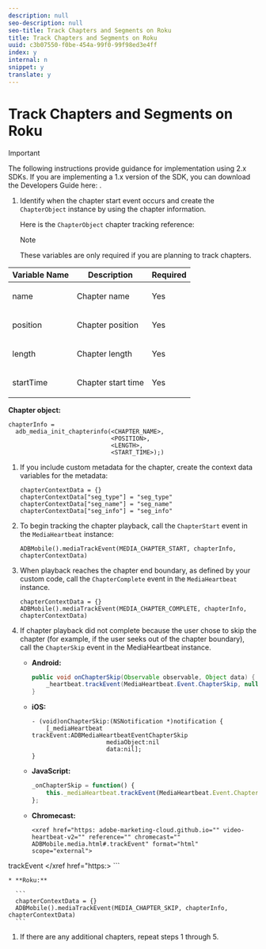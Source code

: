 ```yaml
---
description: null
seo-description: null
seo-title: Track Chapters and Segments on Roku
title: Track Chapters and Segments on Roku
uuid: c3b07550-f0be-454a-99f0-99f98ed3e4ff
index: y
internal: n
snippet: y
translate: y
---
```


# Track Chapters and Segments on Roku

>[!IMPORTANT]
>
>The following instructions provide guidance for implementation using 2.x SDKs. If you are implementing a 1.x version of the SDK, you can download the Developers Guide here: [](../../sdk-implement/download-sdks.md).

1. Identify when the chapter start event occurs and create the `ChapterObject` instance by using the chapter information.

   Here is the `ChapterObject` chapter tracking reference:  

   >[!NOTE]
   >
   >These variables are only required if you are planning to track chapters.

<table id="table_840ABDA54A4A436996464D59D04ABB4D"> 
 <thead> 
  <tr> 
   <th colname="col1" class="entry"> Variable Name </th> 
   <th colname="col2" class="entry"> Description </th> 
   <th colname="col3" class="entry"> Required </th> 
  </tr> 
 </thead>
 <tbody> 
  <tr> 
   <td colname="col1"> <span class="codeph"> name </span> </td> 
   <td colname="col2"> <p>Chapter name </p> </td> 
   <td colname="col3"> <p>Yes </p> </td> 
  </tr> 
  <tr> 
   <td colname="col1"> <span class="codeph"> position </span> </td> 
   <td colname="col2"> <p>Chapter position </p> </td> 
   <td colname="col3"> <p>Yes </p> </td> 
  </tr> 
  <tr> 
   <td colname="col1"> <span class="codeph"> length </span> </td> 
   <td colname="col2"> <p>Chapter length </p> </td> 
   <td colname="col3"> <p>Yes </p> </td> 
  </tr> 
  <tr> 
   <td colname="col1"> <span class="codeph"> startTime </span> </td> 
   <td colname="col2"> <p>Chapter start time </p> </td> 
   <td colname="col3"> <p>Yes </p> </td> 
  </tr> 
 </tbody> 
</table>

   **Chapter object:** 

   ```
   chapterInfo =  
     adb_media_init_chapterinfo(<CHAPTER_NAME>,  
                                <POSITION>,  
                                <LENGTH>,  
                                <START_TIME>);)
   ```

1. If you include custom metadata for the chapter, create the context data variables for the metadata: 

   ```
   chapterContextData = {} 
   chapterContextData["seg_type"] = "seg_type" 
   chapterContextData["seg_name"] = "seg_name" 
   chapterContextData["seg_info"] = "seg_info"
   ```

1. To begin tracking the chapter playback, call the `ChapterStart` event in the `MediaHeartbeat` instance: 

   ```
   ADBMobile().mediaTrackEvent(MEDIA_CHAPTER_START, chapterInfo, chapterContextData)
   ```

1. When playback reaches the chapter end boundary, as defined by your custom code, call the `ChapterComplete` event in the `MediaHeartbeat` instance. 

   ```
   chapterContextData = {} 
   ADBMobile().mediaTrackEvent(MEDIA_CHAPTER_COMPLETE, chapterInfo, chapterContextData)
   ```

1. If chapter playback did not complete because the user chose to skip the chapter (for example, if the user seeks out of the chapter boundary), call the `ChapterSkip` event in the MediaHeartbeat instance.

    * **Android:** 
    
      ```java    
      public void onChapterSkip(Observable observable, Object data) {  
          _heartbeat.trackEvent(MediaHeartbeat.Event.ChapterSkip, null, null); 
      }
      ```

    * **iOS:** 
    
      ```    
      - (void)onChapterSkip:(NSNotification *)notification { 
          [_mediaHeartbeat trackEvent:ADBMediaHeartbeatEventChapterSkip  
                           mediaObject:nil  
                           data:nil]; 
      }
      ```

    * **JavaScript:** 
    
      ```js    
      _onChapterSkip = function() { 
          this._mediaHeartbeat.trackEvent(MediaHeartbeat.Event.ChapterSkip); 
      };
      ```

    * **Chromecast:** 
    
      ```    
      <xref href="https: adobe-marketing-cloud.github.io="" video-heartbeat-v2="" reference="" chromecast="" ADBMobile.media.html#.trackEvent" format="html"  scope="external">
  trackEvent 
</xref href="https:>
      ```

    * **Roku:** 
    
      ```    
      chapterContextData = {} 
      ADBMobile().mediaTrackEvent(MEDIA_CHAPTER_SKIP, chapterInfo, chapterContextData)
      ```

1. If there are any additional chapters, repeat steps 1 through 5.

